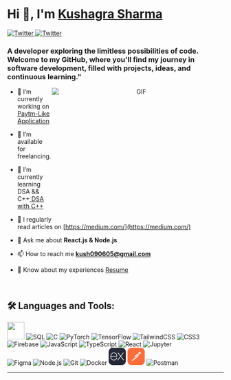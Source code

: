 <h1 align="Left">Hi 👋, I'm <a href="" target="blank">
Kushagra Sharma</a></h1>
<p align="left">
  <a href="https://x.com/Maikushhoon" target="blank">
    <img src="https://raw.githubusercontent.com/rahul-jha98/rahul-jha98/561d474902b59c7429ec22bb73e225696c27b202/assets/twitter.svg" alt="Twitter" width="55" height="30"/>
  </a>
  <a href="https://www.linkedin.com/in/kushagra-sharma-414b55280/" target="blank">
    <img src="https://raw.githubusercontent.com/rahul-jha98/rahul-jha98/561d474902b59c7429ec22bb73e225696c27b202/assets/linkedin.svg" alt="Twitter" width="50" height="30"/>
  </a>

<h3 align="Left">A developer exploring the limitless possibilities of code. Welcome to my GitHub, where you'll find my journey in software development,
filled with projects, ideas, and continuous learning." </h3>



<a target="_blank" align="center">
  <img align="right" top="500" height="300" width="400" alt="GIF" src="https://media.giphy.com/media/SWoSkN6DxTszqIKEqv/giphy.gif">
</a>

- 🔭 I’m currently working on <a href="https://github.com/KushagraSharma924/paytm-application" target="blank">Paytm-Like Application</a>

- 🤝 I’m available for freelancing.

- 🌱 I’m currently learning DSA && C++<a href="https://github.com/KushagraSharma924/cpp"> DSA with C++</a>

- 📝 I regularly read articles on [https://medium.com/](https://medium.com/)

- 💬 Ask me about **React.js & Node.js**

- 📫 How to reach me **kush090605@gmail.com**

- 📄 Know about my experiences <a href="https://drive.google.com/file/d/10HzFlis0fSQjv32Fb7QdRK7S4czBFnmn/view?usp=drive_link" target="blank">Resume</a>
<br/>


## 🛠 Languages and Tools:

<p align="left">
  <img src="https://raw.githubusercontent.com/rahul-jha98/github_readme_icons/main/language_and_tools/square/python/python.svg"  width="40" height="40"/>
  <img src="https://camo.githubusercontent.com/57fd9158f81fa9fc350354dd2252d5590c1d878ad2c054ab3a7298591b51047f/68747470733a2f2f73796d626f6c732e67657476656374612e636f6d2f7374656e63696c5f32382f36315f73716c2d64617461626173652d67656e657269632e393062343136333661382e706e67" alt="SQL" width="40" height="40"/>
  <img src="https://user-images.githubusercontent.com/25181517/192106070-46255bcf-65e6-4c6b-a296-bf8d0d8fb2a7.png" alt="C" width="40" height="40"/>
  <img src="https://raw.githubusercontent.com/rahul-jha98/github_readme_icons/main/language_and_tools/square/tensorflow/tensorflow.svg" alt="PyTorch" width="40" height="40"/>
  <img src="https://user-images.githubusercontent.com/25181517/202896760-337261ed-ee92-4979-84c4-d4b829c7355d.png" alt="TensorFlow" width="40" height="40"/>
  <img src="https://user-images.githubusercontent.com/25181517/183898674-75a4a1b1-f960-4ea9-abcb-637170a00a75.png" alt="TailwindCSS" width="40" height="40"/>
  <img src="https://raw.githubusercontent.com/rahul-jha98/github_readme_icons/main/language_and_tools/square/firebase/firebase.svg" alt="CSS3" width="40" height="40"/>
  <img src="https://raw.githubusercontent.com/rahul-jha98/github_readme_icons/main/language_and_tools/square/javascript/javascript.svg" alt="Firebase" width="40" height="40"/>
  <img src="https://raw.githubusercontent.com/rahul-jha98/github_readme_icons/main/language_and_tools/square/typescript/typescript.svg" alt="JavaScript" width="40" height="40"/>
  <img src="https://raw.githubusercontent.com/rahul-jha98/github_readme_icons/main/language_and_tools/square/react/react.svg" alt="TypeScript" width="40" height="40"/>
  <img src="https://raw.githubusercontent.com/rahul-jha98/github_readme_icons/main/language_and_tools/square/pytorch/pytorch.svg" alt="React" width="40" height="40"/>
  <img src="https://raw.githubusercontent.com/Thomas-George-T/Thomas-George-T/master/assets/mysql.svg" alt="Jupyter" width="40" height="40"/>
  <br>
  <img src="https://raw.githubusercontent.com/rahul-jha98/github_readme_icons/main/language_and_tools/square/figma/figma.svg" alt="Figma" width="40" height="40"/>
  <img src="https://raw.githubusercontent.com/rahul-jha98/github_readme_icons/main/language_and_tools/square/node/node.svg" alt="Node.js" width="40" height="40"/>
  <img src="https://raw.githubusercontent.com/rahul-jha98/github_readme_icons/main/language_and_tools/square/git-scm/git-scm.svg" alt="Git" width="40" height="40"/>
  <img src="https://user-images.githubusercontent.com/25181517/117207330-263ba280-adf4-11eb-9b97-0ac5b40bc3be.png" alt="Docker" width="40" height="40"/>
  <img src="https://github.com/tandpfun/skill-icons/raw/main/icons/ExpressJS-Dark.svg" alt="Git" width="40" height="40"/>
  <img src="https://raw.githubusercontent.com/tandpfun/skill-icons/65dea6c4eaca7da319e552c09f4cf5a9a8dab2c8/icons/Postman.svg" alt="Postman" width="40" height="40"/>
   <img src="https://upload.wikimedia.org/wikipedia/commons/c/c0/Twilio_logo.png" alt="Postman" width="50" height="40"/>
 


</p>

<!-- Languages-LIST:END -->

---

